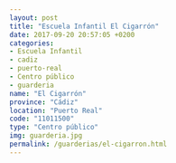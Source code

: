 ```yaml
---
layout: post
title: "Escuela Infantil El Cigarrón"
date: 2017-09-20 20:57:05 +0200
categories:
- Escuela Infantil
- cadiz
- puerto-real
- Centro público
- guarderia
name: "El Cigarrón"
province: "Cádiz"
location: "Puerto Real"
code: "11011500"
type: "Centro público"
img: guarderia.jpg
permalink: /guarderias/el-cigarron.html
---
```

